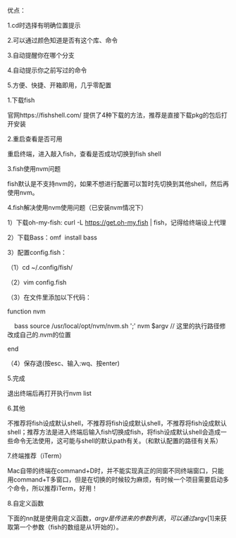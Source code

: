 优点：

1.cd时选择有明确位置提示

2.可以通过颜色知道是否有这个库、命令

3.自动提醒你在哪个分支

4.自动提示你之前写过的命令

5.方便、快捷、开箱即用，几乎零配置




1.下载fish

官网https://fishshell.com/ 提供了4种下载的方法，推荐是直接下载pkg的包后打开安装




2.重启查看是否可用

重启终端，进入敲入fish，查看是否成功切换到fish shell




3.fish使用nvm问题

fish默认是不支持nvm的，如果不想进行配置可以暂时先切换到其他shell，然后再使用nvm。




4.fish解决使用nvm使用问题（已安装nvm情况下）

1）下载oh-my-fish: curl -L https://get.oh-my.fish | fish，记得给终端设上代理

2）下载Bass：omf  install bass

3）配置config.fish：

（1）cd ~/.config/fish/

（2）vim config.fish

（3）在文件里添加以下代码：

function nvm

    bass source /usr/local/opt/nvm/nvm.sh ';' nvm $argv // 这里的执行路径修改成自己的.nvm的位置

end

（4）保存退(按esc、输入:wq、按enter)




5.完成

退出终端后再打开执行nvm list




6.其他

不推荐将fish设成默认shell，不推荐将fish设成默认shell，不推荐将fish设成默认shell；推荐方法是进入终端后输入fish切换成fish，将fish设成默认shell会造成一些命令无法使用，这可能与shell的默认path有关。（和默认配置的路径有关系）




7.终端推荐（iTerm）

Mac自带的终端在command+D时，并不能实现真正的同窗不同终端窗口，只能用command+T多窗口，但是在切换的时候较为麻烦，有时候一个项目需要启动多个命令，所以推荐iTerm，好用！




8.自定义函数

下面的nn就是使用自定义函数，$argv是传进来的参数列表，可以通过$argv[1]来获取第一个参数（fish的数组是从1开始的）。





